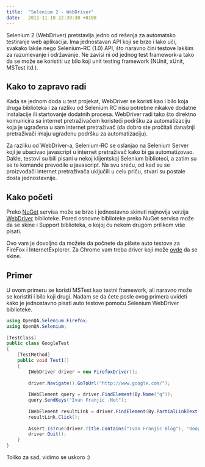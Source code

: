 ```yaml
---
title:  "Selenium 2 - WebDriver"
date:   2011-11-18 22:39:30 +0100
---
```


Selenium 2 (WebDriver) pretstavlja jedno od rešenja za automatsko testiranje web aplikacija. Ima jednostavan API koji se brzo i lako uči, svakako lakše nego Selenium-RC (1.0) API, što naravno čini testove lakšim za razumevanje i održavanje. Ne zavisi ni od jednog test framework-a tako da se može se koristiti uz bilo koji unit testing framework (NUnit, xUnit, MSTest itd.).

## Kako to zapravo radi

Kada se jednom doda u test projekat, WebDriver se koristi kao i bilo koja druga biblioteka i za razliku od Selenium RC nisu potrebne nikakve dodatne instalacije ili startovanje dodatnih procesa. WebDriver radi tako što direktno komunicira sa internet pretraživačem koristeći podršku za automatizaciju koja je ugrađena u sam internet pretraživač (da dobro ste pročitali današnji pretraživači imaju ugrađenu podršku za automatizaciju).

Za razliku od WebDriver-a, Selenium-RC se oslanjao na Selenium Server koji je ubacivao javascript u internet pretraživač kako bi ga automatizovao. Dakle, testovi su bili pisani u nekoj klijentskoj Selenium biblioteci, a zatim su se te komande prevodile u javascript. Na svu sreću, od kad su se proizvođači internet pretraživača uključili u celu priču, stvari su postale dosta jednostavnije.

## Kako početi

Preko [NuGet](http://www.nuget.org/) servisa može se brzo i jednostavno skinuti najnovija verzija [WebDriver](http://www.nuget.org/List/Packages/Selenium.WebDriver) biblioteke. Pored osnovne biblioteke preko NuGet servisa može da se skine i Support biblioteka, o kojoj ću nekom drugom prilikom više pisati.

Ovo vam je dovoljno da možete da počnete da pišete auto testove za FireFox i InternetExplorer. Za Chrome vam treba driver koji može [ovde](http://code.google.com/p/chromium/downloads/list) da se skine.

## Primer

U ovom primeru se koristi MSTest kao testni framework, ali naravno može se koristiti i bilo koji drugi. Nadam se da ćete posle ovog primera uvideti kako je jednostavno pisati auto testove pomoću Selenium WebDriver biblioteke.

```csharp
using OpenQA.Selenium.Firefox;
using OpenQA.Selenium;
 
[TestClass]
public class GoogleTest
{
    [TestMethod]
    public void Test1()
    {
        IWebDriver driver = new FirefoxDriver();
 
        driver.Navigate().GoToUrl("http://www.google.com/");
 
        IWebElement query = driver.FindElement(By.Name("q"));
        query.SendKeys("Ivan Franjic .Net");
 
        IWebElement resultLink = driver.FindElement(By.PartialLinkText("ivanfranjic.net"));
        resultLink.Click();
         
        Assert.IsTrue(driver.Title.Contains("Ivan Franjic Blog"), "Ooops, wrong blog opened.");
        driver.Quit();
    }
}
```

Toliko za sad, vidimo se uskoro :)
